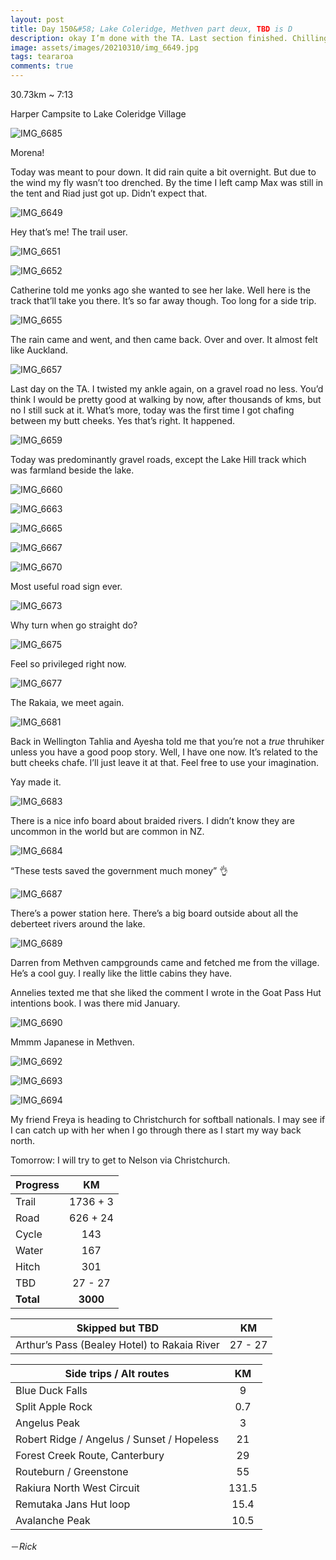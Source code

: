 ```yaml
---
layout: post
title: Day 150&#58; Lake Coleridge, Methven part deux, TBD is D
description: okay I’m done with the TA. Last section finished. Chilling in Methven now. Life goes on and I will also move on. 
image: assets/images/20210310/img_6649.jpg
tags: teararoa
comments: true
---
```


30.73km ~ 7:13

Harper Campsite to Lake Coleridge Village

![IMG_6685](/assets/images/20210310/img_6685.jpg)

Morena!

Today was meant to pour down. It did rain quite a bit overnight. But due to the wind my fly wasn’t too drenched. By the time I left camp Max was still in the tent and Riad just got up. Didn’t expect that. 

![IMG_6649](/assets/images/20210310/img_6649.jpg)

Hey that’s me! The trail user. 

![IMG_6651](/assets/images/20210310/img_6651.jpg)

![IMG_6652](/assets/images/20210310/img_6652.jpg)

Catherine told me yonks ago she wanted to see her lake. Well here is the track that’ll take you there. It’s so far away though. Too long for a side trip. 

![IMG_6655](/assets/images/20210310/img_6655.jpg)

The rain came and went, and then came back. Over and over. It almost felt like Auckland. 

![IMG_6657](/assets/images/20210310/img_6657.jpg)

Last day on the TA. I twisted my ankle again, on a gravel road no less. You’d think I would be pretty good at walking by now, after thousands of kms, but no I still suck at it. What’s more, today was the first time I got chafing between my butt cheeks. Yes that’s right. It happened. 

![IMG_6659](/assets/images/20210310/img_6659.jpg)

Today was predominantly gravel roads, except the Lake Hill track which was farmland beside the lake. 

![IMG_6660](/assets/images/20210310/img_6660.jpg)

![IMG_6663](/assets/images/20210310/img_6663.jpg)

![IMG_6665](/assets/images/20210310/img_6665.jpg)

![IMG_6667](/assets/images/20210310/img_6667.jpg)

![IMG_6670](/assets/images/20210310/img_6670.jpg)

Most useful road sign ever. 

![IMG_6673](/assets/images/20210310/img_6673.jpg)

Why turn when go straight do?

![IMG_6675](/assets/images/20210310/img_6675.jpg)

Feel so privileged right now. 

![IMG_6677](/assets/images/20210310/img_6677.jpg)

The Rakaia, we meet again. 

![IMG_6681](/assets/images/20210310/img_6681.jpg)

Back in Wellington Tahlia and Ayesha told me that you’re not a _true_ thruhiker unless you have a good poop story. Well, I have one now. It’s related to the butt cheeks chafe. I’ll just leave it at that. Feel free to use your imagination. 

Yay made it. 

![IMG_6683](/assets/images/20210310/img_6683.jpg)

There is a nice info board about braided rivers. I didn’t know they are uncommon in the world but are common in NZ.

![IMG_6684](/assets/images/20210310/img_6684.jpg)

“These tests saved the government much money” 👌

![IMG_6687](/assets/images/20210310/img_6687.jpg)

There’s a power station here. There’s a big board outside about all the deberteet rivers around the lake. 

![IMG_6689](/assets/images/20210310/img_6689.jpg)

Darren from Methven campgrounds came and fetched me from the village. He’s a cool guy. I really like the little cabins they have.

Annelies texted me that she liked the comment I wrote in the Goat Pass Hut intentions book. I was there mid January. 

![IMG_6690](/assets/images/20210310/img_6690.jpg)

Mmmm Japanese in Methven. 

![IMG_6692](/assets/images/20210310/img_6692.jpg)

![IMG_6693](/assets/images/20210310/img_6693.jpg)

![IMG_6694](/assets/images/20210310/img_6694.jpg)

My friend Freya is heading to Christchurch for softball nationals. I may see if I can catch up with her when I go through there as I start my way back north. 

Tomorrow: I will try to get to Nelson via Christchurch.

| Progress | KM |
| ---- |:----:|
| Trail | 1736 + 3 |
| Road | 626 + 24 |
| Cycle | 143 |
| Water | 167 |
| Hitch | 301 |
| TBD | 27 - 27 |
| **Total** | **3000** |

| Skipped but TBD | KM |
| ---- |:----:|
| Arthur’s Pass (Bealey Hotel) to Rakaia River | 27 - 27 |

| Side trips / Alt routes | KM |
| ---- |:----:|
| Blue Duck Falls | 9 |
| Split Apple Rock | 0.7 |
| Angelus Peak | 3 |
| Robert Ridge / Angelus / Sunset / Hopeless | 21 |
| Forest Creek Route, Canterbury | 29 |
| Routeburn / Greenstone | 55 |
| Rakiura North West Circuit | 131.5 |
| Remutaka Jans Hut loop | 15.4 |
| Avalanche Peak | 10.5 |


－_Rick_